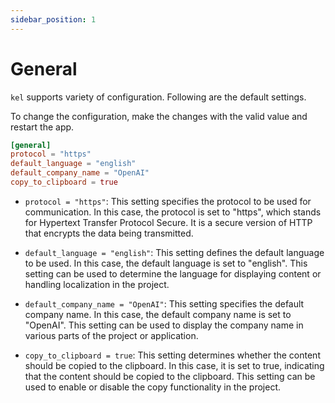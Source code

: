 ```yaml
---
sidebar_position: 1
---
```


# General

`kel` supports variety of configuration. Following are the default settings. 

To change the configuration, make the changes with the valid value and restart the app.

```toml title="config.toml"
[general]
protocol = "https"
default_language = "english"
default_company_name = "OpenAI"
copy_to_clipboard = true
```

- `protocol = "https"`: This setting specifies the protocol to be used for communication. In this case, the protocol is set to "https", which stands for Hypertext Transfer Protocol Secure. It is a secure version of HTTP that encrypts the data being transmitted.

- `default_language = "english"`: This setting defines the default language to be used. In this case, the default language is set to "english". This setting can be used to determine the language for displaying content or handling localization in the project.

- `default_company_name = "OpenAI"`: This setting specifies the default company name. In this case, the default company name is set to "OpenAI". This setting can be used to display the company name in various parts of the project or application.

- `copy_to_clipboard = true`: This setting determines whether the content should be copied to the clipboard. In this case, it is set to true, indicating that the content should be copied to the clipboard. This setting can be used to enable or disable the copy functionality in the project.